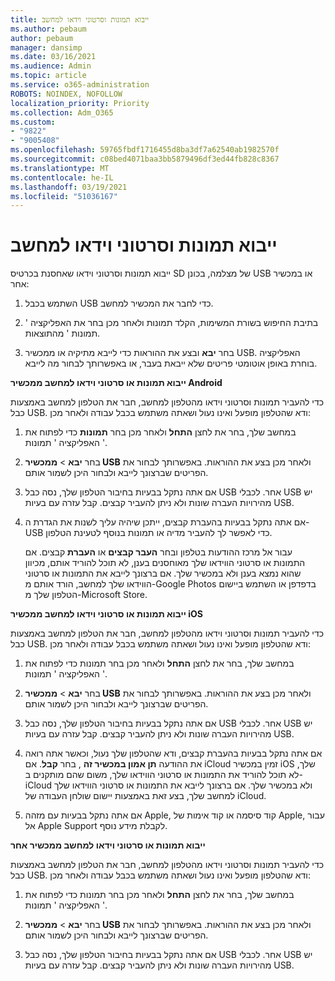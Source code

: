 ```yaml
---
title: ייבוא תמונות וסרטוני וידאו למחשב
ms.author: pebaum
author: pebaum
manager: dansimp
ms.date: 03/16/2021
ms.audience: Admin
ms.topic: article
ms.service: o365-administration
ROBOTS: NOINDEX, NOFOLLOW
localization_priority: Priority
ms.collection: Adm_O365
ms.custom:
- "9822"
- "9005408"
ms.openlocfilehash: 59765fbdf1716455d8ba3df7a62540ab1982570f
ms.sourcegitcommit: c08bed4071baa3bb5879496df3ed44fb828c8367
ms.translationtype: MT
ms.contentlocale: he-IL
ms.lasthandoff: 03/19/2021
ms.locfileid: "51036167"
---
```

# <a name="import-photos-and-videos-to-your-pc"></a>ייבוא תמונות וסרטוני וידאו למחשב

ייבוא תמונות וסרטוני וידאו שאחסנת בכרטיס SD של מצלמה, בכונן USB או במכשיר אחר:

1. השתמש בכבל USB כדי לחבר את המכשיר למחשב.

1. בתיבת החיפוש בשורת המשימות, הקלד תמונות ולאחר מכן בחר את האפליקציה ' תמונות ' מהתוצאות.

1. בחר **יבא** ובצע את ההוראות כדי לייבא מתיקיה או ממכשיר USB. האפליקציה בוחרת באופן אוטומטי פריטים שלא ייבאת בעבר, או באפשרותך לבחור מה לייבא.

**ייבוא תמונות או סרטוני וידאו למחשב ממכשיר Android**

כדי להעביר תמונות וסרטוני וידאו מהטלפון למחשב, חבר את הטלפון למחשב באמצעות כבל USB. ודא שהטלפון מופעל ואינו נעול ושאתה משתמש בכבל עבודה ולאחר מכן:

1. במחשב שלך, בחר את לחצן **התחל** ולאחר מכן בחר **תמונות** כדי לפתוח את האפליקציה ' תמונות '.

1. בחר **יבא**  >  **ממכשיר USB** ולאחר מכן בצע את ההוראות. באפשרותך לבחור את הפריטים שברצונך לייבא ולבחור היכן לשמור אותם.

1. אם אתה נתקל בבעיות בחיבור הטלפון שלך, נסה כבל USB אחר. לכבלי USB יש מהירויות העברה שונות ולא ניתן להעביר קבצים. קבל עזרה עם בעיות USB.

1. אם אתה נתקל בבעיות בהעברת קבצים, ייתכן שיהיה עליך לשנות את הגדרת ה-USB כדי לאפשר לך להעביר מדיה או תמונות בנוסף לטעינת הטלפון. 

    עבור אל מרכז ההודעות בטלפון ובחר **העבר קבצים** או **העברת** קבצים. אם התמונות או סרטוני הווידאו שלך מאוחסנים בענן, לא תוכל להוריד אותם, מכיוון שהוא נמצא בענן ולא במכשיר שלך. אם ברצונך לייבא את התמונות או סרטוני הווידאו שלך למחשב, הורד אותם מ-Google Photos בדפדפן או השתמש ביישום הטלפון שלך מ-Microsoft Store.

**ייבוא תמונות או סרטוני וידאו למחשב ממכשיר iOS**

כדי להעביר תמונות וסרטוני וידאו מהטלפון למחשב, חבר את הטלפון למחשב באמצעות כבל USB. ודא שהטלפון מופעל ואינו נעול ושאתה משתמש בכבל עבודה ולאחר מכן:

1. במחשב שלך, בחר את לחצן **התחל** ולאחר מכן בחר תמונות כדי לפתוח את האפליקציה ' תמונות '.

1. בחר **יבא**  >  **ממכשיר USB** ולאחר מכן בצע את ההוראות. באפשרותך לבחור את הפריטים שברצונך לייבא ולבחור היכן לשמור אותם.

1. אם אתה נתקל בבעיות בחיבור הטלפון שלך, נסה כבל USB אחר. לכבלי USB יש מהירויות העברה שונות ולא ניתן להעביר קבצים. קבל עזרה עם בעיות USB.

1. אם אתה נתקל בבעיות בהעברת קבצים, ודא שהטלפון שלך נעול, וכאשר אתה רואה את ההודעה **תן אמון במכשיר זה** , בחר **קבל**. אם iCloud זמין במכשיר iOS שלך, לא תוכל להוריד את התמונות או סרטוני הווידאו שלך, משום שהם מותקנים ב-iCloud ולא במכשיר שלך. אם ברצונך לייבא את התמונות או סרטוני הווידאו שלך למחשב שלך, בצע זאת באמצעות יישום שולחן העבודה של iCloud.

1. אם אתה נתקל בבעיות עם מזהה Apple, קוד סיסמה או קוד אימות של Apple, עבור אל Apple Support לקבלת מידע נוסף.

**ייבוא תמונות או סרטוני וידאו למחשב ממכשיר אחר**

כדי להעביר תמונות וסרטוני וידאו מהטלפון למחשב, חבר את הטלפון למחשב באמצעות כבל USB. ודא שהטלפון מופעל ואינו נעול ושאתה משתמש בכבל עבודה ולאחר מכן:

1. במחשב שלך, בחר את לחצן **התחל** ולאחר מכן בחר תמונות כדי לפתוח את האפליקציה ' תמונות '.

1. בחר **יבא**  >  **ממכשיר USB** ולאחר מכן בצע את ההוראות. באפשרותך לבחור את הפריטים שברצונך לייבא ולבחור היכן לשמור אותם.

1. אם אתה נתקל בבעיות בחיבור הטלפון שלך, נסה כבל USB אחר. לכבלי USB יש מהירויות העברה שונות ולא ניתן להעביר קבצים. קבל עזרה עם בעיות USB.


